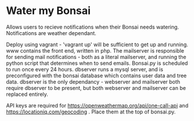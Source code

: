 # Water my Bonsai

Allows users to recieve notifications when their Bonsai needs watering. 
Notifications are weather dependant.

Deploy using vagrant - 'vagrant up' will be sufficient to get up and running. 
www contains the front end, written in php.
The mailserver is responsible for sending mail notifications - both as a literal mailserver,
and running the python script that determines when to send emails. Bonsai.py is scheduled to run
once every 24 hours. 
dbserver runs a mysql server, and is preconfigured with the bonsai database which contains user data
and tree data. dbserver is the only dependancy - webserver and mailserver both require dbserver to be
present, but both webserver and mailserver can be replaced entirely. 

API keys are required for https://openweathermap.org/api/one-call-api and https://locationiq.com/geocoding . 
Place them at the top of bonsai.py.
